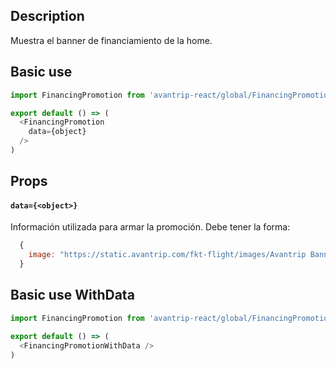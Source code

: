 ## Description
Muestra el banner de financiamiento de la home.

## Basic use

```javascript
import FinancingPromotion from 'avantrip-react/global/FinancingPromotion';

export default () => (
  <FinancingPromotion
    data={object}
  />
)
```


## Props

#### `data={<object>}`
Información utilizada para armar la promoción. Debe tener la forma:
```javascript
  {
    image: "https://static.avantrip.com/fkt-flight/images/Avantrip Banner Financiacion 20170817.jpg"
  }
```

## Basic use WithData

```javascript
import FinancingPromotion from 'avantrip-react/global/FinancingPromotion/withData';

export default () => (
  <FinancingPromotionWithData />
)
```
